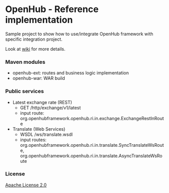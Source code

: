 # OpenHub - Reference implementation

Sample project to show how to use/integrate OpenHub framework with specific integration project.

Look at [wiki] for more details.

### Maven modules
* openhub-ext: routes and business logic implementation
* openhub-war: WAR build

### Public services
* Latest exchange rate (REST)
	* GET /http/exchange/v1/latest
	* input route: org.openhubframework.openhub.ri.in.exchange.ExchangeRestInRoute
* Translate (Web Services)
	* WSDL /ws/translate.wsdl 
	* input routes: org.openhubframework.openhub.ri.in.translate.SyncTranslateWsRoute, org.openhubframework.openhub.ri.in.translate.AsyncTranslateWsRoute

### License

[Apache License 2.0]

[Apache License 2.0]: http://www.apache.org/licenses/LICENSE-2.0.txt
[wiki]: https://openhubframework.atlassian.net/wiki/spaces/OHF/pages/23363588/Reference+implementation

